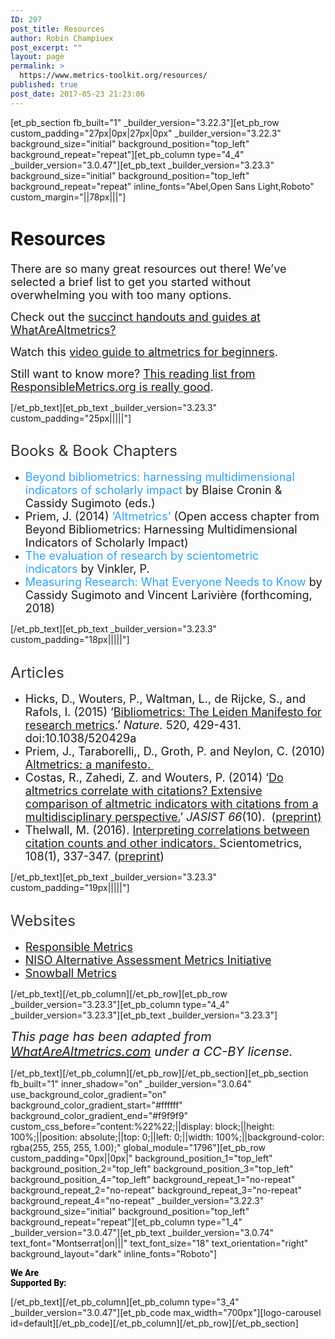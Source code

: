 ```yaml
---
ID: 297
post_title: Resources
author: Robin Champiuex
post_excerpt: ""
layout: page
permalink: >
  https://www.metrics-toolkit.org/resources/
published: true
post_date: 2017-05-23 21:23:06
---
```

[et_pb_section fb_built="1" _builder_version="3.22.3"][et_pb_row custom_padding="27px|0px|27px|0px" _builder_version="3.22.3" background_size="initial" background_position="top_left" background_repeat="repeat"][et_pb_column type="4_4" _builder_version="3.0.47"][et_pb_text _builder_version="3.23.3" background_size="initial" background_position="top_left" background_repeat="repeat" inline_fonts="Abel,Open Sans Light,Roboto" custom_margin="||78px|||"]<h1><span style="font-size: xx-large;"><strong><span style="font-family: Roboto;">Resources</span></strong></span></h1>
<p><span style="font-weight: normal; font-family: inherit; font-size: large;">There are so many great resources out there! We’ve selected a brief list to get you started without overwhelming you with too many options.</span></p>
<p><span style="font-weight: normal; font-family: inherit; font-size: large;">Check out the <a href="http://www.whatarealtmetrics.com/resources/handouts-guides/">succinct handouts and guides at WhatAreAltmetrics?</a></span></p>
<p><span style="font-weight: normal; font-family: inherit; font-size: large;">Watch this <a href="https://www.youtube.com/watch?v=M6XawJ7-880">video guide to altmetrics for beginners</a>.</span></p>
<p><span style="font-weight: normal; font-family: inherit; font-size: large;">Still want to know more? <a href="https://responsiblemetrics.org/resources/">This reading list from ResponsibleMetrics.org is really good</a>.</span></p>[/et_pb_text][et_pb_text _builder_version="3.23.3" custom_padding="25px|||||"]<h2><span style="font-size: x-large; font-weight: normal;"><span style="box-sizing: border-box; margin: 0px; padding: 0px; border: 0px none; outline: currentcolor none 0px; background: rgba(0, 0, 0, 0) none repeat scroll 0px 0px; vertical-align: baseline; color: #333333;">Books &amp; Book Chapters</span></span><span style="font-size: x-large; font-family: inherit;"><span style="box-sizing: border-box; margin: 0px; padding: 0px; border: 0px none; outline: currentcolor none 0px; background: rgba(0, 0, 0, 0) none repeat scroll 0px 0px; vertical-align: baseline; color: #333333;"><br /></span></span></h2>
<ul>
<li><span style="font-weight: normal; font-family: inherit; font-size: large;"><a title="Cronin, B., &amp; Sugimoto, C. R. (Eds.). (2014). Beyond bibliometrics: Harnessing multidimensional indicators of scholarly impact. MIT Press." href="http://www.amazon.com/Beyond-Bibliometrics-Harnessing-Multidimensional-Indicators/dp/0262525518" style="box-sizing: border-box; margin: 0px; padding: 0px; border: 0px none; outline: currentcolor none 0px; background: rgba(0, 0, 0, 0) none repeat scroll 0px 0px; vertical-align: baseline; color: #2ea3f2; text-decoration: none;"><span style="box-sizing: border-box; margin: 0px; padding: 0px; border: 0px none; outline: currentcolor none 0px; background: rgba(0, 0, 0, 0) none repeat scroll 0px 0px; vertical-align: baseline;">Beyond bibliometrics: harnessing multidimensional indicators of scholarly impact</span></a><span style="box-sizing: border-box; margin: 0px; padding: 0px; border: 0px none; outline: currentcolor none 0px; background: rgba(0, 0, 0, 0) none repeat scroll 0px 0px; vertical-align: baseline;"> by Blaise Cronin &amp; Cassidy Sugimoto (eds.)<strong style="box-sizing: border-box; margin: 0px; padding: 0px; border: 0px none; outline: currentcolor none 0px; background: rgba(0, 0, 0, 0) none repeat scroll 0px 0px; vertical-align: baseline; font-weight: bold;"><br style="box-sizing: border-box;" /></strong></span></span></li>
<li><span style="box-sizing: border-box; margin: 0px; padding: 0px; border: 0px none; outline: currentcolor none 0px; background: rgba(0, 0, 0, 0) none repeat scroll 0px 0px; vertical-align: baseline; font-weight: normal; font-family: inherit; font-size: large;">Priem, J. (2014)<a title="Priem, J. (2014). Altmetrics. In Cronin, B., &amp; Sugimoto, C. R. (Eds.) Beyond Bibliometrics: Harnessing Multidimensional Indicators of Scholarly Impact. MIT Press." href="http://arxiv.org/abs/1507.01328" style="box-sizing: border-box; margin: 0px; padding: 0px; border: 0px none; outline: currentcolor none 0px; background: rgba(0, 0, 0, 0) none repeat scroll 0px 0px; vertical-align: baseline; color: #2ea3f2; text-decoration: none;"> ‘Altmetrics’</a> (Open access chapter from Beyond Bibliometrics: Harnessing Multidimensional Indicators of Scholarly Impact)</span></li>
<li><span style="box-sizing: border-box; margin: 0px; padding: 0px; border: 0px none; outline: currentcolor none 0px; background: rgba(0, 0, 0, 0) none repeat scroll 0px 0px; vertical-align: baseline; font-weight: normal; font-family: inherit; font-size: large;"><a title="Vinkler, P. (2010). The evaluation of research by scientometric indicators. Oxford: Chandos." href="https://www.amazon.com/Evaluation-Research-Scientometric-Indicators-Learning/dp/1843345722/" style="box-sizing: border-box; margin: 0px; padding: 0px; border: 0px none; outline: currentcolor none 0px; background: rgba(0, 0, 0, 0) none repeat scroll 0px 0px; vertical-align: baseline; color: #2ea3f2; text-decoration: none;">The evaluation of research by scientometric indicators</a> by Vinkler, P.</span></li>
<li><span style="box-sizing: border-box; margin: 0px; padding: 0px; border: 0px none; outline: currentcolor none 0px; background: rgba(0, 0, 0, 0) none repeat scroll 0px 0px; vertical-align: baseline; font-weight: normal; font-family: inherit; font-size: large;"><a href="https://global.oup.com/academic/product/measuring-research-9780190640125?cc=gb&amp;lang=en&amp;" style="box-sizing: border-box; margin: 0px; padding: 0px; border: 0px none; outline: currentcolor none 0px; background: rgba(0, 0, 0, 0) none repeat scroll 0px 0px; vertical-align: baseline; color: #2ea3f2; text-decoration: none;">Measuring Research: What Everyone Needs to Know</a> by Cassidy Sugimoto and Vincent Larivière (forthcoming, 2018)</span></li>
</ul>[/et_pb_text][et_pb_text _builder_version="3.23.3" custom_padding="18px|||||"]<h2><span style="font-weight: normal; font-size: x-large;"><span style="color: #333333;">Articles</span></span></h2>
<ul>
<li><span style="font-family: inherit; font-weight: normal; font-size: large;">Hicks, D., Wouters, P., Waltman, L., de Rijcke, S., and Rafols, I. (2015) ‘<a href="http://www.nature.com/news/bibliometrics-the-leiden-manifesto-for-research-metrics-1.17351">Bibliometrics: The Leiden Manifesto for research metrics</a>.’ <i>Nature. </i>520, 429-431. doi:10.1038/520429a</span></li>
<li><span style="font-family: inherit; font-weight: normal; font-size: large;">Priem, J., Taraborelli,, D., Groth, P. and Neylon, C. (2010) <a href="http://altmetrics.org/manifesto">Altmetrics: a manifesto. </a></span></li>
<li><span style="font-family: inherit; font-weight: normal; font-size: large;">Costas, R., Zahedi, Z. and Wouters, P. (2014) ‘<a href="http://dx.doi.org/10.1002/asi.23309">Do altmetrics correlate with citations? Extensive comparison of altmetric indicators with citations from a multidisciplinary perspective.</a>’ <em>JASIST</em> <em>66</em>(10).  (<a href="http://arxiv.org/abs/1401.4321"></a><a href="http://arxiv.org/abs/1401.4321">preprint)</a></span></li>
<li><span style="font-family: inherit; font-weight: normal; font-size: large;">Thelwall, M. (2016). <a href="http://doi.org/10.1007/s11192-016-1973-7">Interpreting correlations between citation counts and other indicators. </a>Scientometrics, 108(1), 337-347. (<a href="http://www.scit.wlv.ac.uk/~cm1993/papers/CitationCountCorrelations_preprint.pdf">preprint</a>)</span></li>
</ul>[/et_pb_text][et_pb_text _builder_version="3.23.3" custom_padding="19px|||||"]<h2><span style="font-weight: normal; font-size: x-large;"><span style="color: #333333;">Websites</span></span></h2>
<ul>
<li><span style="font-family: inherit; font-size: large;"><a href="https://responsiblemetrics.org">Responsible Metrics</a></span></li>
<li><span style="font-family: inherit; font-size: large;"><a href="http://www.niso.org/topics/tl/altmetrics_initiative/">NISO Alternative Assessment Metrics Initiative</a></span></li>
<li><span style="font-size: large;"><a href="http://www.snowballmetrics.com/"><span style="font-family: inherit;">Snowball Metrics</span></a></span></li>
</ul>[/et_pb_text][/et_pb_column][/et_pb_row][et_pb_row _builder_version="3.23.3"][et_pb_column type="4_4" _builder_version="3.23.3"][et_pb_text _builder_version="3.23.3"]<p><em style="font-size: 20px;">This page has been adapted from <a href="http://WhatAreAltmetrics.com">WhatAreAltmetrics.com</a> under a CC-BY license.</em></p>
[/et_pb_text][/et_pb_column][/et_pb_row][/et_pb_section][et_pb_section fb_built="1" inner_shadow="on" _builder_version="3.0.64" use_background_color_gradient="on" background_color_gradient_start="#ffffff" background_color_gradient_end="#f9f9f9" custom_css_before="content:%22%22;||display: block;||height: 100%;||position: absolute;||top: 0;||left: 0;||width: 100%;||background-color: rgba(255, 255, 255, 1.00);" global_module="1796"][et_pb_row custom_padding="0px||0px|" background_position_1="top_left" background_position_2="top_left" background_position_3="top_left" background_position_4="top_left" background_repeat_1="no-repeat" background_repeat_2="no-repeat" background_repeat_3="no-repeat" background_repeat_4="no-repeat" _builder_version="3.22.3" background_size="initial" background_position="top_left" background_repeat="repeat"][et_pb_column type="1_4" _builder_version="3.0.47"][et_pb_text _builder_version="3.0.74" text_font="Montserrat|on|||" text_font_size="18" text_orientation="right" background_layout="dark" inline_fonts="Roboto"]<p><strong><span style="color: #000000; font-family: Roboto;">We Are </span></strong><br /><strong><span style="color: #000000; font-family: Roboto;">Supported By:</span></strong></p>[/et_pb_text][/et_pb_column][et_pb_column type="3_4" _builder_version="3.0.47"][et_pb_code max_width="700px"][logo-carousel id=default][/et_pb_code][/et_pb_column][/et_pb_row][/et_pb_section]